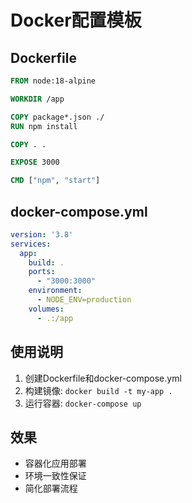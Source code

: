 # Docker配置模板

## Dockerfile
```dockerfile
FROM node:18-alpine

WORKDIR /app

COPY package*.json ./
RUN npm install

COPY . .

EXPOSE 3000

CMD ["npm", "start"]
```

## docker-compose.yml
```yaml
version: '3.8'
services:
  app:
    build: .
    ports:
      - "3000:3000"
    environment:
      - NODE_ENV=production
    volumes:
      - .:/app
```

## 使用说明
1. 创建Dockerfile和docker-compose.yml
2. 构建镜像: `docker build -t my-app .`
3. 运行容器: `docker-compose up`

## 效果
- 容器化应用部署
- 环境一致性保证
- 简化部署流程